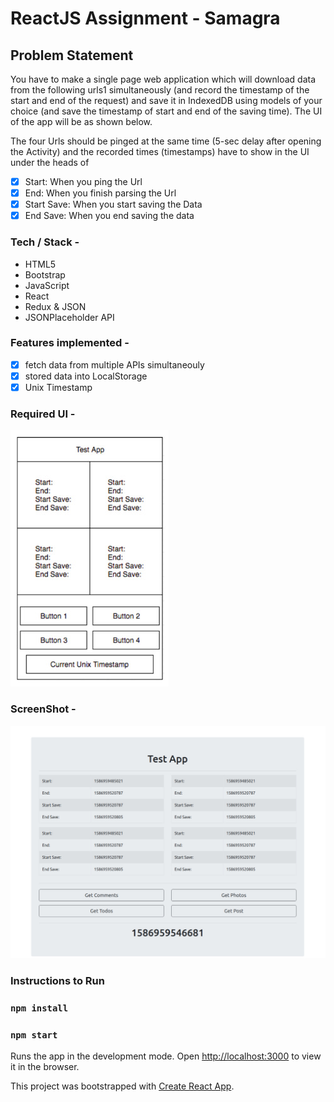 # ReactJS Assignment - Samagra

## Problem Statement

You have to make a single page web application which will download data from the following urls1 simultaneously (and record the timestamp of the start and end of the request) and save it in IndexedDB using models of your choice (and save the timestamp of start and end of the saving time). The UI of the app will be as shown below.

The four Urls should be pinged at the same time (5-sec delay after opening the Activity) and the recorded times (timestamps) have to show in the UI under the heads of

- [x] Start: When you ping the Url
- [x] End: When you finish parsing the Url
- [x] Start Save: When you start saving the Data
- [x] End Save: When you end saving the data

### Tech / Stack -

- HTML5
- Bootstrap
- JavaScript
- React
- Redux & JSON
- JSONPlaceholder API

### Features implemented -

- [x] fetch data from multiple APIs simultaneouly
- [x] stored data into LocalStorage
- [x] Unix Timestamp

### Required UI -

![Screenshot](./extra/2.jpeg)

### ScreenShot -

![Screenshot](./extra/1.jpeg)

### Instructions to Run

### `npm install`

### `npm start`

Runs the app in the development mode.
Open [http://localhost:3000](http://localhost:3000) to view it in the browser.

This project was bootstrapped with [Create React App](https://github.com/facebook/create-react-app).
